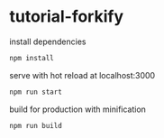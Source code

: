 # tutorial-forkify

install dependencies

```bash
npm install
```
serve with hot reload at localhost:3000

```bash
npm run start
```
build for production with minification

```bash
npm run build
```
